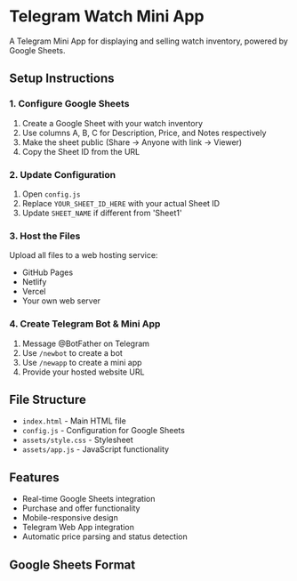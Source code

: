 # Telegram Watch Mini App

A Telegram Mini App for displaying and selling watch inventory, powered by Google Sheets.

## Setup Instructions

### 1. Configure Google Sheets
1. Create a Google Sheet with your watch inventory
2. Use columns A, B, C for Description, Price, and Notes respectively
3. Make the sheet public (Share → Anyone with link → Viewer)
4. Copy the Sheet ID from the URL

### 2. Update Configuration
1. Open `config.js`
2. Replace `YOUR_SHEET_ID_HERE` with your actual Sheet ID
3. Update `SHEET_NAME` if different from 'Sheet1'

### 3. Host the Files
Upload all files to a web hosting service:
- GitHub Pages
- Netlify
- Vercel
- Your own web server

### 4. Create Telegram Bot & Mini App
1. Message @BotFather on Telegram
2. Use `/newbot` to create a bot
3. Use `/newapp` to create a mini app
4. Provide your hosted website URL

## File Structure
- `index.html` - Main HTML file
- `config.js` - Configuration for Google Sheets
- `assets/style.css` - Stylesheet
- `assets/app.js` - JavaScript functionality

## Features
- Real-time Google Sheets integration
- Purchase and offer functionality
- Mobile-responsive design
- Telegram Web App integration
- Automatic price parsing and status detection

## Google Sheets Format